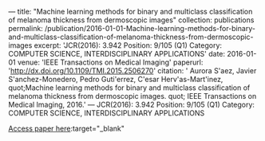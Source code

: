 —
title: "Machine learning methods for binary and multiclass classification of melanoma thickness from dermoscopic images"
collection: publications
permalink: /publication/2016-01-01-Machine-learning-methods-for-binary-and-multiclass-classification-of-melanoma-thickness-from-dermoscopic-images
excerpt: 'JCR(2016): 3.942 Position: 9/105 (Q1) Category: COMPUTER SCIENCE, INTERDISCIPLINARY APPLICATIONS'
date: 2016-01-01
venue: 'IEEE Transactions on Medical Imaging'
paperurl: 'http://dx.doi.org/10.1109/TMI.2015.2506270'
citation: ' Aurora S&apos;aez,  Javier S&apos;anchez-Monedero,  Pedro Guti&apos;errez,  C&apos;esar Herv&apos;as-Mart&apos;inez,    quot;Machine learning methods for binary and multiclass classification of melanoma thickness from dermoscopic images.   quot; IEEE Transactions on Medical Imaging, 2016.'
—
JCR(2016): 3.942 Position: 9/105 (Q1) Category: COMPUTER SCIENCE, INTERDISCIPLINARY APPLICATIONS

[Access paper here](http://dx.doi.org/10.1109/TMI.2015.2506270):target="_blank"